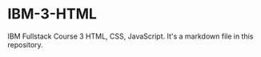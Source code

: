 # IBM-3-HTML
IBM Fullstack Course 3 HTML, CSS, JavaScript.
It's a markdown file in this repository.
